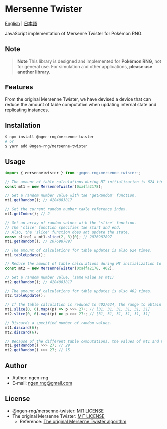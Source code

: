 # Mersenne Twister

[English](./README.md) | [日本語](./README.ja.md)

JavaScript implementation of Mersenne Twister for Pokémon RNG.

## Note

> **Note**
> This library is designed and implemented for **Pokémon RNG**, not for general use.
> For simulation and other applications, **please use another library.**

## Features

From the original Mersenne Twister, we have devised a device that can reduce the amount of table computation when updating internal state and replicating instances.

## Installation

```bash
$ npm install @ngen-rng/mersenne-twister
# or
$ yarn add @ngen-rng/mersenne-twister
```

## Usage

```js
import { MersenneTwister } from '@ngen-rng/mersenne-twister';

// The amount of table calculations during MT initialization is 624 times.
const mt1 = new MersenneTwister(0xadfa2178);

// Get a random number value with the 'getRandom' function.
mt1.getRandom(); // 4204083817

// Get the current random number table reference index.
mt1.getIndex(); // 2

// Get an array of random values with the 'slice' function.
// The 'slice' function specifies the start and end.
// Also, the 'slice' function does not update the state.
const slice1 = mt1.slice(2, 3)[0]; // 2076987897
mt1.getRandom(); // 2076987897

// The amount of calculations for table updates is also 624 times.
mt1.tableUpdate();

// Reduce the amount of table calculations during MT initialization to 402 times.
const mt2 = new MersenneTwister(0xadfa2178, 402);

// Get a random number value. (same value as mt1)
mt2.getRandom(); // 4204083817

// The amount of calculations for table updates is also 402 times.
mt2.tableUpdate();

// If the table calculation is reduced to 402/624, the range to obtain the same value is 0 to 5.
mt1.slice(0, 6).map((p) => p >>> 27); // [31, 31, 31, 31, 31, 31]
mt2.slice(0, 6).map((p) => p >>> 27); // [31, 31, 31, 31, 31, 31]

// Discards a specified number of random values.
mt1.discard(6);
mt2.discard(6);

// Because of the different table computations, the values of mt1 and mt2 will not necessarily be the same.
mt1.getRandom() >>> 27; // 29
mt2.getRandom() >>> 27; // 15
```

## Author

- Author: ngen-rng
- E-mail: ngen.rng@gmail.com

## License

- @ngen-rng/mersenne-twister: [MIT LICENSE](./LICENSE)
- The original Mersenne Twister: [MIT LICENSE](./LICENSE_MT)
  - Reference: [The original Mersenne Twister algorithm](http://www.math.sci.hiroshima-u.ac.jp/m-mat/MT/emt.html 'Mersenne Twister Home Page')
